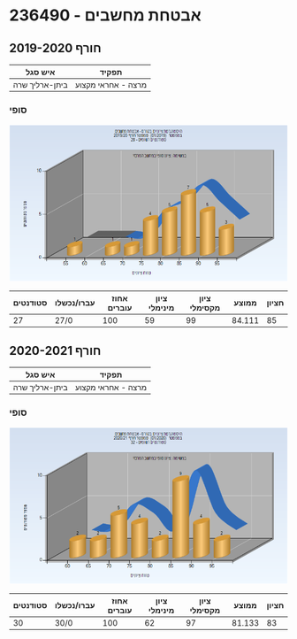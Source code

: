 # 236490 - אבטחת מחשבים

## חורף 2019-2020

| איש סגל | תפקיד |
| ---- | ---- |
| ביתן-ארליך שרה | מרצה - אחראי מקצוע |

### סופי

![201901 Finals](201901/Finals.png)

| סטודנטים | עברו/נכשלו | אחוז עוברים | ציון מינימלי | ציון מקסימלי | ממוצע | חציון |
| ---- | ---- | ---- | ---- | ---- | ---- | ---- |
| 27 | 27/0 | 100 | 59 | 99 | 84.111 | 85 |

## חורף 2020-2021

| איש סגל | תפקיד |
| ---- | ---- |
| ביתן-ארליך שרה | מרצה - אחראי מקצוע |

### סופי

![202001 Finals](202001/Finals.png)

| סטודנטים | עברו/נכשלו | אחוז עוברים | ציון מינימלי | ציון מקסימלי | ממוצע | חציון |
| ---- | ---- | ---- | ---- | ---- | ---- | ---- |
| 30 | 30/0 | 100 | 62 | 97 | 81.133 | 83 |

